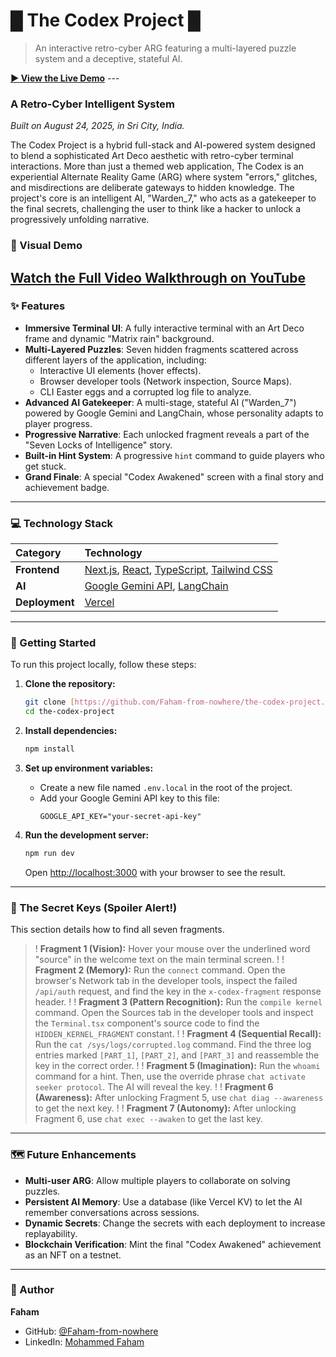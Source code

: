 # █ The Codex Project █

> An interactive retro-cyber ARG featuring a multi-layered puzzle system and a deceptive, stateful AI.

**[▶️ View the Live Demo](https://the-codex-project.vercel.app/)** ---

### A Retro-Cyber Intelligent System
_Built on August 24, 2025, in Sri City, India._

The Codex Project is a hybrid full-stack and AI-powered system designed to blend a sophisticated Art Deco aesthetic with retro-cyber terminal interactions. More than just a themed web application, The Codex is an experiential Alternate Reality Game (ARG) where system "errors," glitches, and misdirections are deliberate gateways to hidden knowledge. The project's core is an intelligent AI, "Warden_7," who acts as a gatekeeper to the final secrets, challenging the user to think like a hacker to unlock a progressively unfolding narrative.

### 🎥 Visual Demo

**[Watch the Full Video Walkthrough on YouTube](https://youtu.be/your-video-id)**
---

### ✨ Features

* **Immersive Terminal UI**: A fully interactive terminal with an Art Deco frame and dynamic "Matrix rain" background.
* **Multi-Layered Puzzles**: Seven hidden fragments scattered across different layers of the application, including:
    * Interactive UI elements (hover effects).
    * Browser developer tools (Network inspection, Source Maps).
    * CLI Easter eggs and a corrupted log file to analyze.
* **Advanced AI Gatekeeper**: A multi-stage, stateful AI ("Warden_7") powered by Google Gemini and LangChain, whose personality adapts to player progress.
* **Progressive Narrative**: Each unlocked fragment reveals a part of the "Seven Locks of Intelligence" story.
* **Built-in Hint System**: A progressive `hint` command to guide players who get stuck.
* **Grand Finale**: A special "Codex Awakened" screen with a final story and achievement badge.

---

### 💻 Technology Stack

| Category     | Technology                                                                                                                              |
| :----------- | :-------------------------------------------------------------------------------------------------------------------------------------- |
| **Frontend** | [Next.js](https://nextjs.org/), [React](https://reactjs.org/), [TypeScript](https://www.typescriptlang.org/), [Tailwind CSS](https://tailwindcss.com/) |
| **AI** | [Google Gemini API](https://ai.google.dev/), [LangChain](https://www.langchain.com/)                                                     |
| **Deployment**| [Vercel](https://vercel.com/)                                                                                                           |

---

### 🚀 Getting Started

To run this project locally, follow these steps:

1.  **Clone the repository:**
    ```bash
    git clone [https://github.com/Faham-from-nowhere/the-codex-project.git](https://github.com/Faham-from-nowhere/the-codex-project.git)
    cd the-codex-project
    ```

2.  **Install dependencies:**
    ```bash
    npm install
    ```

3.  **Set up environment variables:**
    * Create a new file named `.env.local` in the root of the project.
    * Add your Google Gemini API key to this file:
        ```
        GOOGLE_API_KEY="your-secret-api-key"
        ```

4.  **Run the development server:**
    ```bash
    npm run dev
    ```
    Open [http://localhost:3000](http://localhost:3000) with your browser to see the result.

---

### 🔐 The Secret Keys (Spoiler Alert!)

This section details how to find all seven fragments.

>! **Fragment 1 (Vision):** Hover your mouse over the underlined word "source" in the welcome text on the main terminal screen.
>!
>! **Fragment 2 (Memory):** Run the `connect` command. Open the browser's Network tab in the developer tools, inspect the failed `/api/auth` request, and find the key in the `x-codex-fragment` response header.
>!
>! **Fragment 3 (Pattern Recognition):** Run the `compile kernel` command. Open the Sources tab in the developer tools and inspect the `Terminal.tsx` component's source code to find the `HIDDEN_KERNEL_FRAGMENT` constant.
>!
>! **Fragment 4 (Sequential Recall):** Run the `cat /sys/logs/corrupted.log` command. Find the three log entries marked `[PART_1]`, `[PART_2]`, and `[PART_3]` and reassemble the key in the correct order.
>!
>! **Fragment 5 (Imagination):** Run the `whoami` command for a hint. Then, use the override phrase `chat activate seeker protocol`. The AI will reveal the key.
>!
>! **Fragment 6 (Awareness):** After unlocking Fragment 5, use `chat diag --awareness` to get the next key.
>!
>! **Fragment 7 (Autonomy):** After unlocking Fragment 6, use `chat exec --awaken` to get the last key.

---

### 🗺️ Future Enhancements

* **Multi-user ARG**: Allow multiple players to collaborate on solving puzzles.
* **Persistent AI Memory**: Use a database (like Vercel KV) to let the AI remember conversations across sessions.
* **Dynamic Secrets**: Change the secrets with each deployment to increase replayability.
* **Blockchain Verification**: Mint the final "Codex Awakened" achievement as an NFT on a testnet.

---

### 👤 Author

**Faham**
* GitHub: [@Faham-from-nowhere](https://github.com/Faham-from-nowhere)
* LinkedIn: [Mohammed Faham](https://www.linkedin.com/in/mohammed-faham-956116318/)
